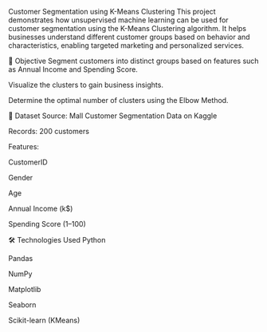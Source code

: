 Customer Segmentation using K-Means Clustering
This project demonstrates how unsupervised machine learning can be used for customer segmentation using the K-Means Clustering algorithm. It helps businesses understand different customer groups based on behavior and characteristics, enabling targeted marketing and personalized services.

🎯 Objective
Segment customers into distinct groups based on features such as Annual Income and Spending Score.

Visualize the clusters to gain business insights.

Determine the optimal number of clusters using the Elbow Method.

📁 Dataset
Source: Mall Customer Segmentation Data on Kaggle

Records: 200 customers

Features:

CustomerID

Gender

Age

Annual Income (k$)

Spending Score (1–100)

🛠️ Technologies Used
Python 

Pandas

NumPy

Matplotlib

Seaborn

Scikit-learn (KMeans)

